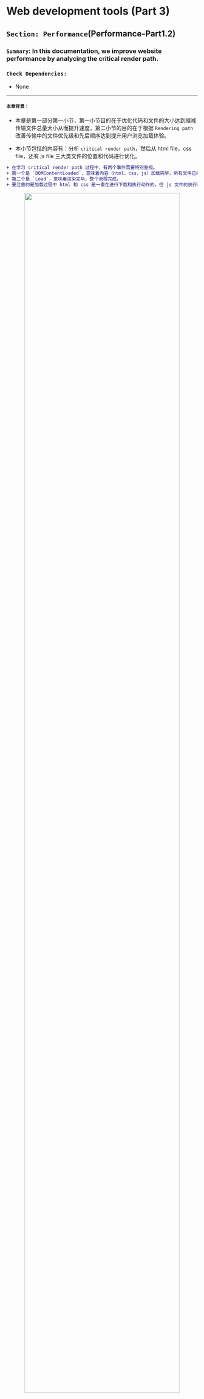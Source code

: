 # Web development tools (Part 3)

## `Section: Performance`(Performance-Part1.2)

### `Summary`: In this documentation, we improve website performance by analycing the critical render path.

### `Check Dependencies:`

- None

------------------------------------------------------------

#### `本章背景：`
- 本章是第一部分第一小节，第一小节目的在于优化代码和文件的大小达到缩减传输文件总量大小从而提升速度，第二小节的目的在于根据 `Rendering path` 改善传输中的文件优先级和先后顺序达到提升用户浏览加载体验。

- 本小节包括的内容有：分析 `critical render path`，然后从 html file，css file，还有 js file 三大类文件的位置和代码进行优化。

```diff
+ 在学习 critical render path 过程中，有两个事件需要特别重视。
+ 第一个是 `DOMContentLoaded`，意味着内容（html，css，js）加载完毕，所有文件已经下载完毕，html 和 css 执行完毕，js 文件是否执行看实际属性，开始渲染。
+ 第二个是 `Load`，意味着渲染完毕，整个流程完成。
+ 要注意的是加载过程中 html 和 css 是一直在进行下载和执行动作的，但 js 文件的执行动作是根据实际的 tag attribute 而定的。
```

<p align="center">
<img src="../assets/w18.png" width=90%>
</p>

------------------------------------------------------------

### `Brief Contents & codes position`
- 3.1 Optimize html file.
- 3.2 Optimize css file.
- 3.3 Optimize js file.
- 3.4 Tools to check website performance.

<p align="center">
<img src="../assets/w17.png" width=90%>
</p>

<p align="center">
<img src="../assets/w16.png" width=90%>
</p>

------------------------------------------------------------

### `Step1: Optimize html file`

A. 正常相对静态的网页的优化规则是使用`普通型`或者`defer型`，如果使用`普通型`则把 js 文件放在最后，css 文件放在前面；如果使用`defer型`，则 js 文件的位置不需要讲究。

B. 当然这种情况只对于相对静态的网页而言，相对动态一点的需要马上执行 js 文件的话就可以考虑`普通型`或者`async型`。

__`Location: ./example1.2/index.html`__

```html
<!DOCTYPE html>
<html lang="en-us">
  <head>
    <!--  App Title  -->
    <title>Keiko Corp</title>
    <!--  App Description  -->
    <meta charset="utf-8">
    <meta name="viewport" content="width=device-width, initial-scale=1.0, minimum-scale=1.0" />

    <link rel="stylesheet" type="text/css" href="css/bootstrap.css"/>
    <link rel="stylesheet" type="text/css" href="css/owl.transitions.css"/>
    <link rel="stylesheet" type="text/css" href="css/owl.carousel.css"/>
    <link rel="stylesheet" type="text/css" href="css/animate.css"/>
    <link rel="stylesheet" type="text/css" href="css/main.css"/>
    
  </head>
  <body>

    <!--  Header Section  -->
    <header>
      <div class="container">
        <div class="logo pull-left animated wow fadeInLeft">
          <img class="logo-image" src="img/logo.png" alt="" title="">
        </div>


        <nav class="pull-left">
          <ul class="list-unstyled">
            <li class="animated wow fadeInLeft" data-wow-delay="0s"><a href="#about">About</a></li>
            <li class="animated wow fadeInLeft" data-wow-delay=".1s"><a href="#app_features">Features</a></li>
            <li class="animated wow fadeInLeft" data-wow-delay=".2s"><a href="#testimonials">Testimonials</a></li>
          </ul>
        </nav>

        <div class="social pull-right">
          <ul class="list-unstyled">
            <li class="animated wow fadeInRight" data-wow-delay=".2s"><a href="#"><img src="img/facebook.png" alt="" title=""></a></li>
            <li class="animated wow fadeInRight" data-wow-delay=".1s"><a href="#"><img src="img/twitter.png" alt="" title=""></a></li>
            <li class="animated wow fadeInRight" data-wow-delay="0s"><a href="#"><img src="img/google.png" alt="" title=""></a></li>
          </ul>
        </div>

        <span class="burger_icon">menu</span>
      </div>
    </header>
    <!--  End Header Section  -->






    <!--  Hero Section  -->
    <section class="hero" id="hero">
      <div class="container">
        <div class="caption">
          <h1 class="text-uppercase  animated wow fadeInLeft">Creators of Robofriends and SmartBrain</h1>
          <p class="enhance text-lowercase  animated wow fadeInLeft">Developers of the future, building for today</p>

          <a href="https://github.com/aneagoie/robofriends" class="app_store_btn text-uppercase animated wow fadeInLeft">
            <i class="android_icon"></i>
            <span>Robofriends</span>
          </a>

          <a href="https://github.com/aneagoie/smart-brain" class="app_store_btn text-uppercase animated wow fadeInLeft">
            <i class="iphone_icon"></i>
            <span>SmartBrain</span>
          </a>
        </div>
      </div>
    </section>
    <!--  End Hero Section  -->






    <!--  Featured On Section  -->
    <section class="featured_on">
      <div class="container">
        <ul class="list-unstyled text-center clearfix">
          <li class="col-xs-6 col-sm-6 col-md-3 animated wow fadeInDown">
            <img src="img/google_logo.png" alt="" title="">
          </li>
          <li class="col-xs-6 col-sm-6 col-md-3 animated wow fadeInDown" data-wow-delay=".2s">
            <img src="img/facebook_logo.png" alt="" title="">
          </li>
          <li class="col-xs-6 col-sm-6 col-md-3 animated wow fadeInDown" data-wow-delay=".3s">
            <img src="img/yahoo_logo.png" alt="" title="">
          </li>
          <li class="col-xs-6 col-sm-6 col-md-3 animated wow fadeInDown" data-wow-delay=".4s">
            <img src="img/paypal_logo.png" alt="" title="">
          </li>
        </ul>
      </div>
    </section>
    <!--  End Featured On Section  -->






    <!--  About Section  -->
    <section class="about" id="about">
      <div class="container">
        <div class="row">
          <div class="col-md-6 text-center animated wow fadeInLeft">
            <div class="iphone">
              <img src="img/iphone.png" alt="" titl="">
            </div>
          </div>
          <div class="col-md-6 animated wow fadeInRight">
            <div class="features_list">
              <h1 class="text-uppercase">The Greatest Products Ever Created</h1>
              <p>Seuismod ligula ipsum vulputate tellus quisque dictum tortor at purus faucibus tincidunt, pellentesque habitant morbi tristique senectus et netus et malesuada fames ac turpis egestas. </p>
              <ul class="list-unstyled">
                <li class="camera_icon">
                  <span>Euismod ligula ipsum vulputate tellus.</span>
                </li>
                <li class="video_icon">
                  <span>Morbi non efficitur nibh sit amet est eros.</span>
                </li>
                <li class="eye_icon">
                  <span>Fusce faucibus ante liberonec luctus egestas.</span>
                </li>
                <li class="pic_icon">
                  <span>Quisque pretium malesuada ornare.</span>
                </li>
                <li class="loc_icon">
                  <span>Cras interdum vestibulum dolor.</span>
                </li>
              </ul>

              <a href="#" class="app_store_btn text-uppercase" id="play_video" data-video="https://www.youtube.com/watch?v=sCX_YMPuJGA?autoplay=1&showinfo=0">
                <i class="play_icon"></i>
                <span>About Video</span>
              </a>
              <a href="#hero" class="app_link">Get the app</a>
            </div>
          </div>
        </div>
      </div>

      <div class="about_video show_video">
        <a href="" class="close_video"></a>
      </div>
    </section>
    <!--  End About Section  -->






    <!--  App Features Section  -->
    <section class="app_features" id="app_features">
      <div class="container">

        <div class="row text-center">
          <div class="col-sm-4 col-md-4 details animated wow fadeInDown" data-wow-delay="0s">
            <img src="img/f_icon1.png" alt="" title="">
            <h1 class="text-uppercase">malesuada fames turpis.</h1>
            <p class="text-lowercase">vel ultrices mauris libero id diam. Vivamus tellus sagittis facilisis nisi quis mollis risus quisque ultrices elit.</p>
          </div>
          <div class="col-sm-4 col-md-4 details animated wow fadeInDown" data-wow-delay=".1s">
            <img src="img/f_icon2.png" alt="" title="">
            <h1 class="text-uppercase">malesuada fames turpis.</h1>
            <p class="text-lowercase">vel ultrices mauris libero id diam. Vivamus tellus sagittis facilisis nisi quis mollis risus quisque ultrices elit.</p>
          </div>
          <div class="col-sm-4 col-md-4 details animated wow fadeInDown" data-wow-delay=".2s">
            <img src="img/f_icon3.png" alt="" title="">
            <h1 class="text-uppercase">malesuada fames turpis.</h1>
            <p class="text-lowercase">vel ultrices mauris libero id diam. Vivamus tellus sagittis facilisis nisi quis mollis risus quisque ultrices elit.</p>
          </div>
        </div>
        <div class="row text-center">
          <div class="col-sm-4 col-md-4 details animated wow fadeInDown" data-wow-delay="0s">
            <img src="img/f_icon4.png" alt="" title="">
            <h1 class="text-uppercase">malesuada fames turpis.</h1>
            <p class="text-lowercase">vel ultrices mauris libero id diam. Vivamus tellus sagittis facilisis nisi quis mollis risus quisque ultrices elit.</p>
          </div>
          <div class="col-sm-4 col-md-4 details animated wow fadeInDown" data-wow-delay=".1s">
            <img src="img/f_icon5.png" alt="" title="">
            <h1 class="text-uppercase">malesuada fames turpis.</h1>
            <p class="text-lowercase">vel ultrices mauris libero id diam. Vivamus tellus sagittis facilisis nisi quis mollis risus quisque ultrices elit.</p>
          </div>
          <div class="col-sm-4 col-md-4 details animated wow fadeInDown" data-wow-delay=".2s">
            <img src="img/f_icon6.png" alt="" title="">
            <h1 class="text-uppercase">malesuada fames turpis.</h1>
            <p class="text-lowercase">vel ultrices mauris libero id diam. Vivamus tellus sagittis facilisis nisi quis mollis risus quisque ultrices elit.</p>
          </div>
        </div>

      </div>
    </section>
    <!--  And App Features Section  -->






    <!--  Testimonials Section  -->
    <section class="testimonials animated wow fadeIn" id="testimonials" data-wow-duration="2s">
      <div class="container">
        <div class="testimonials_list">

          <ul class="list-unstyled text-center slides clearfix" id="tslider">
            <li>
              <blockquote>
                <p>Integer pharetra tellus varius, dictum erat vel, maximus tellus. Sed vitae auctor ipsum. Aliquam luctus erat nec pulvinar vehicula donec congue tortor eget sem condimentum, ut tempor massa porttitor. Praesent tincidunt mi orci  in sollicitudin mi dapibus dapibus pellentesque habitant morbi tristique senectus et malesuada fames turpis egestas.</p>
                <span class="author text-uppercase">John Doe</span>
                <span class="job">Full Stack developer</span>

              </blockquote>
            </li>

            <li>
              <blockquote>
                <p>Integer pharetra tellus varius, dictum erat vel, maximus tellus. Sed vitae auctor ipsum. Aliquam luctus erat nec pulvinar vehicula donec congue tortor eget sem condimentum, ut tempor massa porttitor. Praesent tincidunt mi orci  in sollicitudin mi dapibus dapibus pellentesque habitant morbi tristique senectus et malesuada fames turpis egestas.</p>
                <span class="author text-uppercase">Alex Fredy</span>
                <span class="job">Javascript developer</span>

              </blockquote>
            </li>

            <li>
              <blockquote>
                <p>Integer pharetra tellus varius, dictum erat vel, maximus tellus. Sed vitae auctor ipsum. Aliquam luctus erat nec pulvinar vehicula donec congue tortor eget sem condimentum, ut tempor massa porttitor. Praesent tincidunt mi orci  in sollicitudin mi dapibus dapibus pellentesque habitant morbi tristique senectus et malesuada fames turpis egestas.</p>
                <span class="author text-uppercase">Sara Aliba</span>
                <span class="job">Web Designer</span>

              </blockquote>
            </li>
          </ul>
          <div id="slider_nav">
            <div id="prev_arrow"></div>
            <div id="next_arrow"></div>
          </div>
        </div>
      </div>
    </section>
    <!--  End Testimonials Section  -->






    <!--  Email Subscription Section  -->
    <section class="sub_box">
      <p class="cta_text animated wow fadeInDown">We're hiring. Join Our company!</p>
      <form action="#" metohd="post" class="animated wow fadeIn" data-wow-duration="2s" id="submit_form">
        <input type="email" id="mc-email" placeholder="Enter your email"/>
        <button type="submit" id="mc_submit">
          <i class="icon"></i>
        </button>
      </form>
      <div class="message" id="error_msg">Please Enter A Valid Email.</div>
      <div class="message" id="success_msg">Thank You For Your Subscription.</div>
    </section>
    <!--  End Email Subscription Section  -->






    <!--  Footer Section  -->
    <footer>
      <ul class="list-unstyled list-inline app_platform">
        <li class="animated wow fadeInDown" data-wow-delay="0s">
          <a href=""><img src="img/android_icon.png" alt="" title=""></a>
        </li>
        <li class="animated wow fadeInDown" data-wow-delay=".1s">
          <a href=""><img src="img/ios_icon.png" alt="" title=""></a>
        </li>
        <li class="animated wow fadeInDown" data-wow-delay=".2s">
          <a href=""><img src="img/windows_icon.png" alt="" title=""></a>
        </li>
      </ul>
      <p class="copyright animated wow fadeIn" data-wow-duration="2s"> <strong>Pixelhint</strong>
    </footer>
    <!--  End Footer Section  -->


    <script type="text/javascript" src="js/jquery.js"></script>
    <script type="text/javascript" src="js/ajaxchimp.js"></script>

    <script type="text/javascript" src="js/owl.carousel.min.js"></script>
    <script type="text/javascript" src="js/wow.js"></script>
    <script type="text/javascript" src="js/parallax.js"></script>
    <script type="text/javascript" src="js/nicescroll.js"></script>
    <script type="text/javascript" src="js/main.js"></script>
    <script type="text/javascript" src="js/scrollTo.js"></script>

  </body>
</html>
```

#### `Comment:`
1. Load style tag in the <head>.
2. Load script right before </body>.

### `Step2: Optimize css file.`

1. Above the fold loading. (把次要的 css 文件放在后台下载执行)。

__`Location: ./example1.2/index.html`__

```html
<body>
  <!-- ... -->

  <script type="text/javascript">
    const loadStyleSheet = src => {
      if (document.createStyleSheet) {
        document.createStyleSheet(src);
      } else {
        const stylesheet = document.createElement('link');
        stylesheet.href = src;
        stylesheet.type = 'text/css';
        stylesheet.rel = 'stylesheet';
        document.getElementsByTagName('head')[0].appendChild(stylesheet);
      }
    }
    window.onload = function () {
      console.log('window done');
      loadStyleSheet('./css/styleTest.css');
    }
  </script>
  
</body>
```

2. Media Attributes. (加载的 css 文件根据浏览器大小进行针对下载)。

```html
<head>
  <link rel="stylesheet" href="./css/styleTest2.css" media="only screen and (min-width:500px)">
<head>
```

#### `Comment:`
1. Only load whatever is needed, check each css file. (减少加载无用的语句和文件)
2. Above the fold loading.（重要的首要页面先加载，次要的指定后台加载。）
3. Media Attributes.
4. Less Specificity. （尽量缩减 css 选择器的层数，同时如果 css 内容不多可以考虑使用 `html internal css 或者 inline css`）。

----------------------------------------------------------------------------

<p align="center">
<img src="../assets/w19.png" width=90%>
</p>

----------------------------------------------------------------------------


### `Step3: Optimize js file.`

```html
<script></script>

<script async></script>

<script defer></script>
```

#### `Comment:`
1. Load Scripts asynchronously. 具体使用规则参考 `Step6`。
2. Defer Loading of Scripts.
3. Minimize DOM manipulation.
4. Avoid long running JavaScript. (举例，有些 JS 按钮功能会阻止整个加载过程。)

### `Step4: Tools to check website performance.`

- PageSpeed Insights
  [https://developers.google.com/speed/pagespeed/insights/](https://developers.google.com/speed/pagespeed/insights/)

- WebPagetest
  [https://www.webpagetest.org/](https://www.webpagetest.org/)
  
#### `Comment:`
1.

### `Step5. .`


### `Step6 Concept questions.`

#### `A. What is critical render path?`

- Check this post. [Understanding the critical rendering path, rendering pages in 1 second](https://medium.com/@luisvieira_gmr/understanding-the-critical-rendering-path-rendering-pages-in-1-second-735c6e45b47a)

- Build DOM tree from html file
  - When this process is finished the browser will have the full content of the page, but to be able to render the browser has to wait for the CSS Object Model, also known as CSSOM event, which will tell the browser how the elements should look like when rendered.

- Build CSSOM from css file
  - CSS is one of the most important elements of the critical rendering path, because the browser blocks page rendering until it receives and processes all the css files in your page, CSS is render blocking.

- The Render Tree
  - This stage is where the browser `combines the DOM and CSSOM`, this process outputs a final render tree, which contains both the content and the style information of all the visible content on the screen.

- Layout
  - This stage is where the browser calculates the size and position of each visible element on the page, every time an update to the render tree is made, or the size of the viewport changes, the browser has to run layout again.

- Paint
  - When we get to the paint stage, the browser has to pick up the layout result, and paint the pixels to the screen, beware in this stage that not all styles have the same paint times, also combinations of styles can have a greater paint time than the sum of their parts. For an instance mixing a border-radius with a box-shadow, can triple the paint time of an element instead of using just one of the latter.

------------------------------------------------------------

#### `B. How does the browser rendering engine work?`

In order to render content the browser has to go through a series of steps:
1. Document Object Model(DOM)
2. CSS object model(CSSOM)
3. Render Tree
4. Layout
5. Paint.

------------------------------------------------------------

#### `C. Dealing with Javascript.`

- Javascript is a powerful tool that can manipulate both the DOM and CSSOM, so to execute Javascript, the browser has to wait for the DOM, then it has to download and parse all the CSS files, get to the CSSOM event and only then finally execute Javascript.

- When the parser finds a script tag it blocks DOM construction, then waits for the browser to get the file and for the javascript engine to parse the script, this is why Javascript is parser blocking.

------------------------------------------------------------

#### `D. 个人理解`
  1. 浏览器的运作是这样的，收到 html 文件之后，就从上往下读取代码，这个过程叫做 parsing ，目的是为了建立 DOM。
  2. 在 parsing 过程中，如果遇到了 css 文件，parsing 会被打断，DOM 的建立也会停止。这时会进行下载和读取对应 css 文件的代码，目的是为了建立 CSSOM。
  3. 由上可见，html parsing 跟 css 的读取是共用一个线程的，所以也会有人把它们放在一起讨论。
  4. 关于 js 文件的下载，就相对不一样。首先相同的是 js 文件跟 css 文件一样，会打断所有关于 DOM 和 CSSOM 的过程，而且 js 因为是动态互动属性，所以现在会把它的下载和执行过程分多种情况讨论，下面讨论一些常见情况：

    - 如果网页是静态为主，那么应该把 js 文件放在最后，等对应的 DOM 和 CSSOM 建立完成后再下载并执行 js 文件。

    - 对于上一种情况，也可以考虑使用`defer`型，`defer`型可以开出一条或多条新进程同步下载 js 文件而不打断整体进程，当下载完毕时不马上执行，在其他同步脚本执行后，DOMContentLoaded 事件前依次执行。`具有顺序性。`

    - 如果相关的 js 文件是需要马上对已建立的 DOM 进行改动的，可以使用普通型或者 `async`型，`async`型可以开出一条或多条新进程同步下载 js 文件而不打断整体进程，当下载完毕时马上执行，这时会打断原有的整体进程。但需要注意的是如果有多个`async`连续进行的话，执行时的顺序是无法分先后的，甚至是随机的。`不具有顺序性。`

    - 如果相关的 js 文件是不需要马上对已建立的 DOM 进行改动的，可以考虑使用`defer`型。

  5. 综上所述，js 文件里面的3种类型，主要是看当前页面加载的需要，有些是偏向先加载头部的就先执行 js 文件，如果页面不复杂的话可以最后加载 js 文件，而`async`和`defer`型都可以实现异步并行下载，但最大的区别是`async`马上执行且多个无确定顺序，`defer`最后执行且多个可确定顺序。3种类型都是根据实际需要无分好坏，在实际情况中 js 文件对 DOM 的操作可以是多次且有可能是马上的，还有先后的，所以根据实际情况结合3种类型一同出现也不奇怪。

  6. 为了帮助理解可以看下面的流程图对比：

  - 普通型：马上打断主进程进行下载并执行 js 文件
  - async 型：不打断主进行下载 js 文件，完成下载后打断主进程，执行 js 文件，如果是多个文件执行则是异步执行，不保证顺序。
  - defer 型：不打断主进程进行下载 js 文件，完成下载后执行，主进程完成后按顺序执行。

<p align="center">
<img src="../assets/w15.png" width=90%>
</p>



